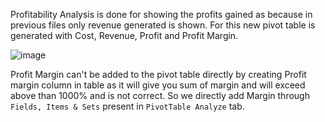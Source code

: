 Profitability Analysis is done for showing the profits gained as because in previous files only revenue generated is shown. For this new pivot table is generated with Cost, Revenue, Profit and Profit Margin. 

![image](https://user-images.githubusercontent.com/18466387/48241479-21513000-e3fd-11e8-8b1c-a70d2965e9f5.png)

Profit Margin can't be added to the pivot table directly by creating Profit margin column in table as it will give you sum of margin and will exceed above than 1000% and is not correct. So we directly add Margin through `Fields, Items & Sets` present in `PivotTable Analyze` tab.


